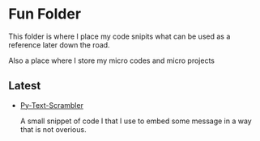 # Fun Folder

This folder is where I place my code snipits what can be used as a reference later down the road.

Also a place where I store my micro codes and micro projects

## Latest

- [Py-Text-Scrambler](./Py-Text-Scrambler/README.MD)

    A small snippet of code I that I use to embed some message in a way that is not overious.

